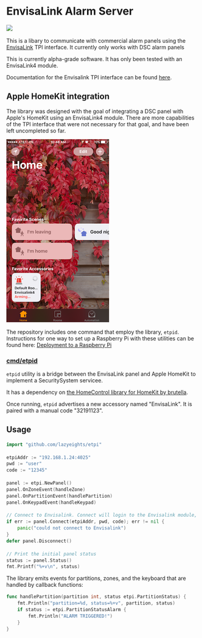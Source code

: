 # EnvisaLink Alarm Server

![](https://travis-ci.org/lazyeights/etpi.svg?branch=master)

This is a libary to communicate with commercial alarm panels using the [EnvisaLink](http://www.eyezon.com) TPI interface. It currently only works with DSC alarm panels

This is currently alpha-grade software. It has only been tested with an EnvisaLink4 module. 

Documentation for the Envisalink TPI interface can be found [here](http://forum.eyez-on.com/FORUM/viewtopic.php?f=6&t=301).

## Apple HomeKit integration

The library was designed with the goal of integrating a DSC panel with Apple's HomeKit using an EnvisaLink4 module. There are more capabilities of the TPI interface that were not necessary for that goal, and have been left uncompleted so far.

![](doc/home_screenshot.png)

The repository includes one command that employ the library, `etpid`. Instructions for one way to set up a Raspberry Pi with these utilities can be found here: [Deployment to a Raspberry Pi](cmd/README.md)

### [cmd/etpid](cmd/etpid)

`etpid` utility is a bridge between the EnvisaLink panel and Apple HomeKit to implement a SecuritySystem servicee.

It has a dependency on [the HomeControl library for HomeKit by brutella](https://github.com/brutella/hc).

Once running, `etpid` advertises a new accessory named "EnvisaLink". It is paired with a manual code "32191123".

## Usage

```go
import "github.com/lazyeights/etpi"

etpiAddr := "192.168.1.24:4025"
pwd := "user"
code := "12345"

panel := etpi.NewPanel()
panel.OnZoneEvent(handleZone)
panel.OnPartitionEvent(handlePartition)
panel.OnKeypadEvent(handleKeypad)

// Connect to Envisalink. Connect will login to the Envisalink module, set the current date and time, and poll for the panel's current status.
if err := panel.Connect(etpiAddr, pwd, code); err != nil {
    panic("could not connect to Envisalink")
}
defer panel.Disconnect()

// Print the initial panel status
status := panel.Status()
fmt.Printf("%+v\n", status)
```

The library emits events for partitions, zones, and the keyboard that are handled by callback functions:

```go
func handlePartition(partition int, status etpi.PartitionStatus) {
	fmt.Println("partition=%d, status=%+v", partition, status)
    if status := etpi.PartitionStatusAlarm {
        fmt.Println("ALARM TRIGGERED!")
    }
}
```

